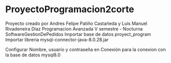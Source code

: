 # ProyectoProgramacion2corte

Proyecto creado por Andres Felipe Patiño Castañeda y Luis Manuel Rivadeneira Díaz
Programacion Avanzada V semestre - Nocturna
SoftwareGestionDePedidos
Importar base de datos proyect_program
Importar libreria mysql-connector-java-8.0.28.jar

Configurar Nombre, usuario y contraseña en Conexión para la conexion con la base de datos mysql8.0
